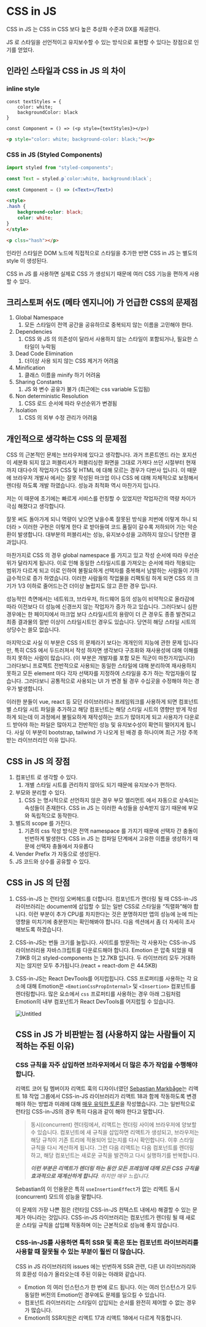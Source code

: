 # CSS in JS

CSS in JS 는 CSS in CSS 보다 높은 추상화 수준과 DX를 제공한다.

JS 로 스타일을 선언적이고 유지보수할 수 있는 방식으로 표현할 수 있다는 장점으로 인기를 얻었다.

## 인라인 스타일과 CSS in JS 의 차이

### inline style

```tsx
const textStyles = {
	color: white;
	backgroundColor: black
}

const Component = () => (<p style={textStyles}></p>)
```

```html
<p style="color: white; background-color: black;"></p>
```

### CSS in JS (Styled Components)

```jsx
import styled from "styled-components";

const Text = styled.p`color:white, background:black`;

const Component = () => (<Text></Text>)
```

```html
<style>
.hash {
	background-color: black;
	color: white;
}
</style>

<p clss="hash"></p>
```

인라인 스타일은 DOM 노드에 직접적으로 스타일을 추가한 반면 CSS in JS 는 별도의 style 이 생성된다.

CSS in JS 를 사용하면 실제로 CSS 가 생성되기 때문에 여러 CSS 기능을 편하게 사용할 수 있다.

## 크리스토퍼 쉬도 (메타 엔지니어) 가 언급한 CSS의 문제점

1. Global Namespace
    1. 모든 스타일이 전역 공간을 공유하므로 중복되지 않는 이름을 고민해야 한다.
2. Dependencies
    1. CSS 와 JS 의 의존성이 달라서 사용하지 않는 스타일이 포함되거나, 필요한 스타일이 누락됨
3. Dead Code Elimination
    1. 더이상 사용 되지 않는 CSS 제거가 어려움
4. Minification
    1. 클래스 이름을  minify 하기 어려움
5. Sharing Constants
    1. JS 와 변수 공유가 불가 (최근에는 css variable 도입됨)
6. Non deterministic Resolution
    1. CSS 로드 순서에 따라 우선순위가 변경됨
7. Isolation
    1. CSS 의 외부 수정 관리가 어려움

## 개인적으로 생각하는 CSS 의 문제점

CSS 의 근본적인 문제는 브라우저에 있다고 생각합니다. 과거 프론트엔드 라는 포지션이 세분화 되지 않고 퍼블리셔가 퍼블리싱한 화면을 그대로 가져다 쓰던 시절부터 현재까지 대다수의 작업자가 CSS 및 HTML 에 대해 모르는 경우가 다반사 입니다. 이 때문에 브라우저 개발사 에서는 잘못 작성된 마크업 이나 CSS 에 대해 자체적으로 보정해서 렌더링 하도록 개발 하였습니다. 성능과 최적화 역시 마찬가지 입니다.

저는 이 때문에 초기에는 빠르게 서비스를 런칭할 수 있었지만 작업자간의 역량 차이가 극심 해졌다고 생각합니다.

잘못 써도 돌아가게 되니 역량이 낮으면 낮을수록 잘못된 방식을 저번에 이렇게 하니 되더라 > 이러한 구현은 이렇게 한다 로 받아들여 코드 품질이 갈수록 저하되어 가는 악순환이 발생합니다. 대부분의 퍼블리셔는 성능, 유지보수성을 고려하지 않으니 당연한 결과입니다.

마찬가지로 CSS 의 경우 global namespace 를 가지고 있고 작성 순서에 따라 우선순위가 달라지게 됩니다. 이로 인해 동일한 스타일시트를 가져오는 순서에 따라 적용되는 범위가 다르게 되고 이로 인하여 불필요하게 선택자를 중복해서 남발하는 사람들이 기하급수적으로 증가 하였습니다. 이러한 사람들의 작업물을 리팩토링 하게 되면 CSS 의 크기가 1/3 이하로 줄어드는건 더이상 놀랍지도 않고 흔한 경우 입니다.

성능적인 측면에서는 네트워크, 브라우저, 하드웨어 등의 성능이 비약적으로 올라감에 따라 이전보다 더 성능에 신경쓰지 않는 작업자가 증가 하고 있습니다. 그러다보니 심한 경우에는 한 페이지에서 마크업 보다 스타일시트의 용량이 더 큰 경우도 종종 발견되고 최종 결과물의 절반 이상이 스타일시트인 경우도 있습니다. 당연히 해당 스타일 시트의 상당수는 쓸모 없습니다.

마지막으로 사실 이 부분은 CSS 의 문제라기 보다는 개개인의 지능에 관한 문제 입니다만, 특히 CSS 에서 두드러져서 작성 하자면 생각보다 구조화와 재사용성에 대해 이해를 하지 못하는 사람이 많습니다. (이 부분은 개발자를 포함 모든 직군이 마찬가지입니다) 그러다보니 프로젝트 전반적으로 사용되는 동일한 스타일에 대해 분리하여 재사용하지 못하고 모든 element 마다 각자 선택자를 지정하여 스타일을 추가 하는 작업자들이 많습니다. 그러다보니 공통적으로 사용되는 UI 가 변경 될 경우 수십곳을 수정해야 하는 경우가 발생합니다.

이러한 분들이 vue, react 등 모던 라이브러리나 프레임워크를 사용하게 되면 컴포넌트 별 스타일 시트 파일을 추가하고 해당 컴포넌트는 해당 스타일 시트의 영향만 받게 작성하게 되는데 이 과정에서 불필요하게 재작성하는 코드가 많아지게 되고 사용자가 다운로드 받아야 하는 파일은 많아지고 전반적인 성능 및 유지보수성이 확연히 떨어지게 됩니다. 사실 이 부분이 bootstrap, tailwind 가 나오게 된 배경 중 하나이며 최근 가장 주목받는 라이브러리인 이유 입니다.

## CSS in JS 의 장점

1. 컴포넌트 로 생각할 수 있다.
    1. 개별 스타일 시트를 관리하지 않아도 되기 때문에 유지보수가 편하다.
2. 부모와 분리할 수 있다.
    1. CSS 는 명시적으로 선언하지 않은 경우 부모 엘리먼트 에서 자동으로 상속되는 속성들이 존재한다. 
    CSS in JS 는 이러한 속성들을 상속받지 않기 때문에 부모와 독립적으로 동작한다.
3. 별도의 scope 를 가진다.
    1. 기존의 css 작성 방식은 전역 namespace 를 가지기 때문에 선택자 간 충돌이 빈번하게 발생한다.
    CSS in JS 는 컴파일 단계에서 고유한 이름을 생성하기 때문에 선택자 충돌에서 자유롭다
4. Vender Prefix 가 자동으로 생성된다.
5. JS 코드와 상수를 공유할 수 있다.

## CSS in JS 의 단점

1. CSS-in-JS 는 런타임 오버헤드를 더합니다.
컴포넌트가 렌더링 될 때 CSS-in-JS 라이브러리는 document에 삽입할 수 있는 일반 CSS로 스타일을 “직렬화”해야 합니다. 이런 부분이 추가 CPU를 차지한다는 것은 분명하지만 앱의 성능에 눈에 띄는 영향을 미치기에 충분한지는 확인해봐야 합니다. 다음 섹션에서 좀 더 자세히 조사해보도록 하겠습니다.
2. CSS-in-JS는 번들 크기를 늘립니다.
사이트를 방문하는 각 사용자는 CSS-in-JS 라이브러리용 자바스크립트를 다운로드해야 합니다. Emotion 은 압축 되었을 때  7.9KB 이고 styled-components 는 [1](https://bundlephobia.com/package/styled-components@5.3.6)2.7KB 입니다.
두 라이브러리 모두 거대하지는 않지만 모두 추가됩니다.(react + react-dom 은 44.5KB)
3. CSS-in-JS는 React DevTools를 어지럽힙니다.
CSS 프로퍼티를 사용하는 각 요소에 대해 Emotion은 `<EmotionCssPropInternal>` 및 `<Insertion>` 컴포넌트를 렌더링합니다. 많은 요소에서 `css` 프로퍼티를 사용하는 경우 아래 그림처럼 Emotion의 내부 컴포넌트가 React DevTools를 어지럽힐 수 있습니다.
    
    ![Untitled](https://prod-files-secure.s3.us-west-2.amazonaws.com/a352406d-7f38-4469-b4f5-ba8698b4cc71/960f037a-3574-4b5f-924f-aed3d90c4dfd/Untitled.png)
    
    ## CSS in JS 가 비판받는 점 (사용하지 않는 사람들이 지적하는 주된 이유)
    
    ### **CSS 규칙을 자주 삽입하면 브라우저에서 더 많은 추가 작업을 수행해야 합니다**.
    
    리액트 코어 팀 멤버이자 리액트 훅의 디자이너였던 [Sebastian Markbåge](https://github.com/sebmarkbage)는 리액트 18 작업 그룹에서 CSS-in-JS 라이브러리가 리액트 18과 함께 작동하도록 변경해야 하는 방법과 미래에 대해 [매우 유익한 토론](https://github.com/reactwg/react-18/discussions/110)을 작성했습니다. 그는 일반적으로 런타임 CSS-in-JS의 경우 특히 다음과 같이 해야 한다고 말합니다.
    
    > 동시(concurrent) 렌더링에서, 리액트는 렌더링 사이에 브라우저에 양보할 수 있습니다. 컴포넌트에 새 규칙을 삽입하면 리액트가 생성되고, 브라우저는 해당 규칙이 기존 트리에 적용되어 있는지를 다시 확인합니다. 이후 스타일 규칙을 다시 계산하게 됩니다. 그런 다음 리액트는 다음 컴포넌트를 렌더링 하고, 해당 컴포넌트는 새로운 규칙을 발견하고 다시 실행하기를 반복합니다.
    > 
    > 
    > ***이런 부분은 리액트가 렌더링 하는 동안 모든 프레임에 대해 모든 CSS 규칙을 효과적으로 재계산하게 합니다**. 하지만 매우 느립니다.*
    > 
    
    Sebastian의 이 인용문은 특히 `useInsertionEffect`가 없는 리액트 동시(concurrent) 모드의 성능을 말합니다.
    
    이 문제의 가장 나쁜 점은 (런타임 CSS-in-JS 컨텍스트 내에서) 해결할 수 있는 문제가 아니라는 것입니다. CSS-in-JS 라이브러리는 컴포넌트가 렌더링 될 때 새로운 스타일 규칙을 삽입해 작동하며 이는 근본적으로 성능에 좋지 않습니다.
    
    ### CSS-in-JS를 사용하면 특히 SSR 및 혹은 또는 컴포넌트 라이브러리를 사용할 때 잘못될 수 있는 부분이 훨씬 더 많습니다.
    
    CSS in JS 라이브러리의 issues 에는 빈번하게 SSR 관련, 다른 UI 라이브러리와의 호환성 이슈가 올라오는데 주된 이유는 아래와 같습니다.
    
    - Emotion 의 여러 인스턴스가 한 번에 로드 됩니다. 이는 여러 인스턴스가 모두 동일한 버전의 Emotion인 경우에도 문제를 일으킬 수 있습니다.
    - 컴포넌트 라이브러리는 스타일이 삽입되는 순서를 완전히 제어할 수 없는 경우가 많습니다.
    - Emotion의 SSR지원은 리액트 17과 리액트 18에서 다르게 작동합니다.

